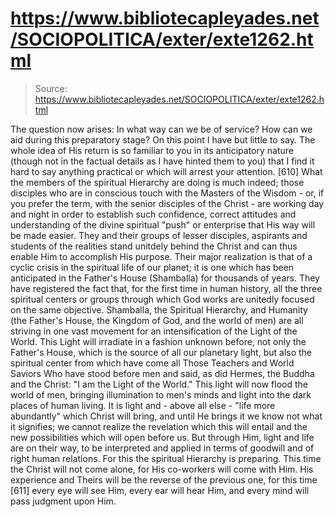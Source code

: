 # https://www.bibliotecapleyades.net/SOCIOPOLITICA/exter/exte1262.html

> Source: https://www.bibliotecapleyades.net/SOCIOPOLITICA/exter/exte1262.html

The question now arises: In what way can we be of service? How can we aid during this preparatory stage?
On this point I have but little to say. The whole idea of His return is so familiar to you in its anticipatory nature (though not in the factual details as I have hinted them to you) that I find it hard to say anything practical or which will arrest your attention. [610]
What the members of the spiritual Hierarchy are doing is much indeed; those disciples who are in conscious touch with the Masters of the Wisdom - or, if you prefer the term, with the senior disciples of the Christ - are working day and night in order to establish such confidence, correct attitudes and understanding of the divine spiritual "push" or enterprise that His way will be made easier. They and their groups of lesser disciples, aspirants and students of the realities stand unitdely behind the Christ and can thus enable Him to accomplish His purpose. Their major realization is that of a cyclic crisis in the spiritual life of our planet; it is one which has been anticipated in the Father's House (Shamballa) for thousands of years. They have registered the fact that, for the first time in human history, all the three spiritual centers or groups through which God works are unitedly focused on the same objective. Shamballa, the Spiritual Hierarchy, and Humanity (the Father's House, the Kingdom of God, and the world of men) are all striving in one vast movement for an intensification of the Light of the World. This Light will irradiate in a fashion unknown before, not only the Father's House, which is the source of all our planetary light, but also the spiritual center from which have come all Those Teachers and World Saviors Who have stood before men and said, as did Hermes, the Buddha and the Christ: "I am the Light of the World." This light will now flood the world of men, bringing illumination to men's minds and light into the dark places of human living.
It is light and - above all else - "life more abundantly" which Christ will bring, and until He brings it we know not what it signifies; we cannot realize the revelation which this will entail and the new possibilities which will open before us. But through Him, light and life are on their way, to be interpreted and applied in terms of goodwill and of right human relations. For this the spiritual Hierarchy is preparing. This time the Christ will not come alone, for His co-workers will come with Him. His experience and Theirs will be the reverse of the previous one, for this time [611] every eye will see Him, every ear will hear Him, and every mind will pass judgment upon Him.
